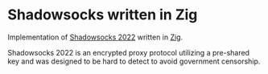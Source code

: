 # Shadowsocks written in Zig

Implementation of [Shadowsocks 2022](https://github.com/Shadowsocks-NET/shadowsocks-specs/blob/main/2022-1-shadowsocks-2022-edition.md) written in [Zig](https://ziglang.org).

Shadowsocks 2022 is an encrypted proxy protocol utilizing a pre-shared key and was designed to be hard to detect to avoid government censorship.
